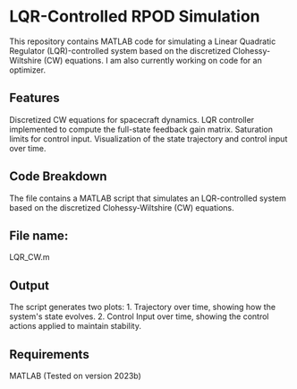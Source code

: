 # LQR-Controlled RPOD Simulation

This repository contains MATLAB code for simulating a Linear Quadratic Regulator (LQR)-controlled system based on the discretized Clohessy-Wiltshire (CW) equations. I am also currently working on code for an optimizer.

## Features
Discretized CW equations for spacecraft dynamics.
LQR controller implemented to compute the full-state feedback gain matrix.
Saturation limits for control input.
Visualization of the state trajectory and control input over time.

## Code Breakdown
The file contains a MATLAB script that simulates an LQR-controlled system based on the discretized Clohessy-Wiltshire (CW) equations.

## File name: 
LQR_CW.m

## Output
The script generates two plots:
    1. Trajectory over time, showing how the system's state evolves.
    2. Control Input over time, showing the control actions applied to maintain stability.

## Requirements
MATLAB (Tested on version 2023b)
